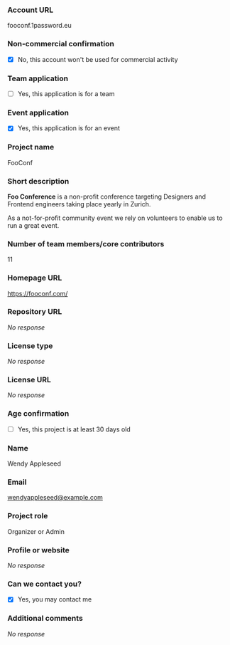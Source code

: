 ### Account URL

fooconf.1password.eu

### Non-commercial confirmation

- [X] No, this account won't be used for commercial activity

### Team application

- [ ] Yes, this application is for a team

### Event application

- [X] Yes, this application is for an event

### Project name

FooConf

### Short description

**Foo Conference** is a non-profit conference targeting Designers and Frontend engineers taking place yearly in Zurich.

As a not-for-profit community event we rely on volunteers to enable us to run a great event.

### Number of team members/core contributors

11

### Homepage URL

https://fooconf.com/

### Repository URL

_No response_

### License type

_No response_

### License URL

_No response_

### Age confirmation

- [ ] Yes, this project is at least 30 days old

### Name

Wendy Appleseed

### Email

wendyappleseed@example.com

### Project role

Organizer or Admin

### Profile or website

_No response_

### Can we contact you?

- [X] Yes, you may contact me

### Additional comments

_No response_
